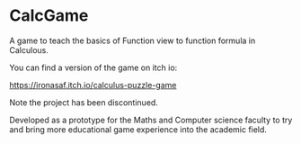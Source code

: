 # CalcGame


A game to teach the basics of Function view to function formula in Calculous.


You can find a version of the game on itch io:

https://ironasaf.itch.io/calculus-puzzle-game


Note the project has been discontinued.

Developed as a prototype for the Maths and Computer science faculty to try and bring more educational game experience into the academic field.
